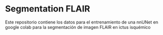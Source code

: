 # Segmentation FLAIR

Este repositorio contiene los datos para el entrenamiento de una nnUNet en google colab para la segmentación de imagen FLAIR en ictus isquémico
